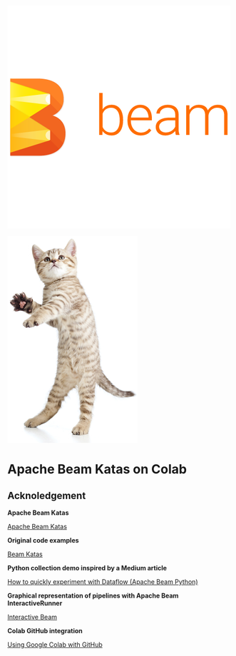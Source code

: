 ![Apache Beam](/images/beam-logo-full-color-name-right-500.png)

![CodeKata](/images/kitten2.jpg)

# Apache Beam Katas on Colab

## Acknoledgement

**Apache Beam Katas**

[Apache Beam Katas](https://beam.apache.org/blog/2019/05/30/beam-kata-release.html)

**Original code examples**

[Beam Katas](https://github.com/apache/beam/tree/master/learning/katas)

**Python collection demo inspired by a Medium article**

[How to quickly experiment with Dataflow (Apache Beam Python)](https://medium.com/google-cloud/quickly-experiment-with-dataflow-3d5a0da8d8e9)

**Graphical representation of pipelines with Apache Beam InteractiveRunner**

[Interactive Beam](https://github.com/apache/beam/blob/master/sdks/python/apache_beam/runners/interactive/README.md)

**Colab GitHub integration**

[Using Google Colab with GitHub](https://colab.research.google.com/github/googlecolab/colabtools/blob/master/notebooks/colab-github-demo.ipynb)

